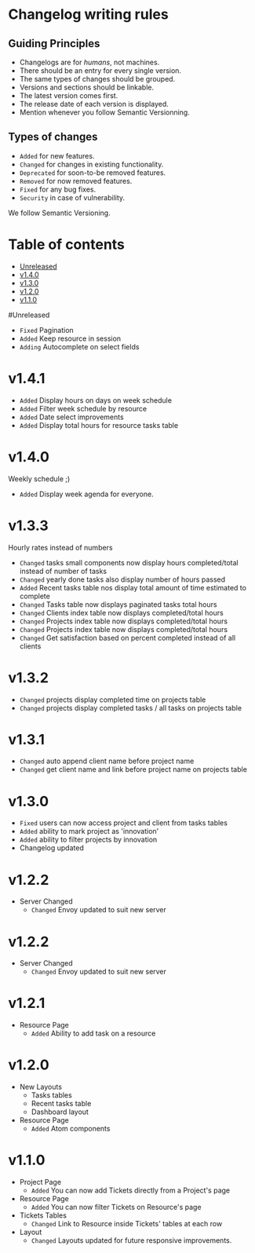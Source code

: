 # Changelog writing rules

## Guiding Principles

- Changelogs are for _humans_, not machines.
- There should be an entry for every single version.
- The same types of changes should be grouped.
- Versions and sections should be linkable.
- The latest version comes first.
- The release date of each version is displayed.
- Mention whenever you follow Semantic Versionning.

## Types of changes

- `Added` for new features.
- `Changed` for changes in existing functionality.
- `Deprecated` for soon-to-be removed features.
- `Removed` for now removed features.
- `Fixed` for any bug fixes.
- `Security` in case of vulnerability.

We follow Semantic Versioning.

# Table of contents

- [Unreleased](#unreleased)
- [v1.4.0](#v1.4.0)
- [v1.3.0](#v1.3.0)
- [v1.2.0](#v1.2.0)
- [v1.1.0](#v1.1.0)

#Unreleased
- `Fixed` Pagination
- `Added` Keep resource in session
- `Adding` Autocomplete on select fields

# v1.4.1

- `Added` Display hours on days on week schedule
- `Added` Filter week schedule by resource
- `Added` Date select improvements
- `Added` Display total hours for resource tasks table

# v1.4.0

Weekly schedule ;)

- `Added` Display week agenda for everyone.

# v1.3.3

Hourly rates instead of numbers

- `Changed` tasks small components now display hours completed/total instead of number of tasks
- `Changed` yearly done tasks also display number of hours passed
- `Added` Recent tasks table nos display total amount of time estimated to complete
- `Changed` Tasks table now displays paginated tasks total hours
- `Changed` Clients index table now displays completed/total hours
- `Changed` Projects index table now displays completed/total hours
- `Changed` Projects index table now displays completed/total hours
- `Changed` Get satisfaction based on percent completed instead of all clients

# v1.3.2

- `Changed` projects display completed time on projects table
- `Changed` projects display completed tasks / all tasks on projects table

# v1.3.1

- `Changed` auto append client name before project name
- `Changed` get client name and link before project name on projects table

# v1.3.0

- `Fixed` users can now access project and client from tasks tables
- `Added` ability to mark project as 'innovation'
- `Added` ability to filter projects by innovation
- Changelog updated

# v1.2.2

- Server Changed
    - `Changed` Envoy updated to suit new server

# v1.2.2

- Server Changed
    - `Changed` Envoy updated to suit new server

# v1.2.1

- Resource Page
    - `Added` Ability to add task on a resource

# v1.2.0

- New Layouts
    - Tasks tables
    - Recent tasks table
    - Dashboard layout
- Resource Page
    - `Added` Atom components
    
# v1.1.0

- Project Page
    - `Added` You can now add Tickets directly from a Project's page
- Resource Page
    - `Added` You can now filter Tickets on Resource's page
- Tickets Tables
    - `Changed` Link to Resource inside Tickets' tables at each row
- Layout
    - `Changed` Layouts updated for future responsive improvements.
